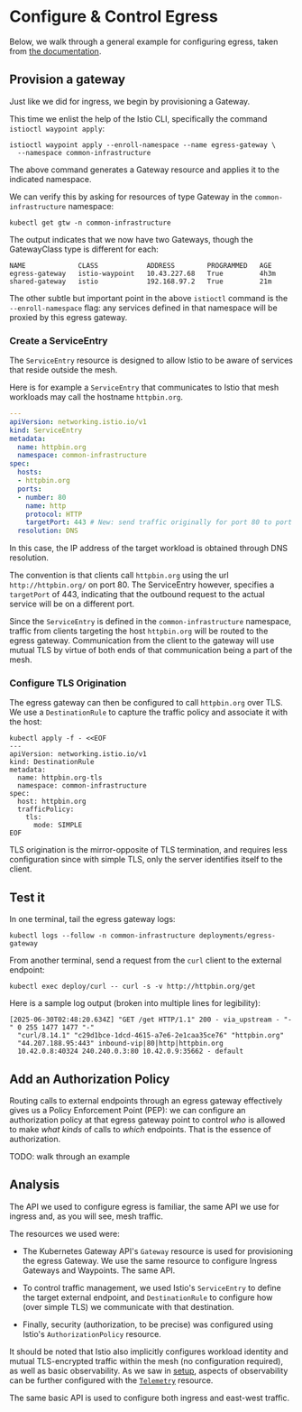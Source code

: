 # Configure & Control Egress

Below, we walk through a general example for configuring egress, taken from [the documentation](https://ambientmesh.io/docs/traffic/mesh-egress/).

## Provision a gateway

Just like we did for ingress, we begin by provisioning a Gateway.

This time we enlist the help of the Istio CLI, specifically the command `istioctl waypoint apply`:

```shell
istioctl waypoint apply --enroll-namespace --name egress-gateway \
  --namespace common-infrastructure
```

The above command generates a Gateway resource and applies it to the indicated namespace.

We can verify this by asking for resources of type Gateway in the `common-infrastructure` namespace:

```shell
kubectl get gtw -n common-infrastructure
```

The output indicates that we now have two Gateways, though the GatewayClass type is different for each:

```console
NAME             CLASS            ADDRESS        PROGRAMMED   AGE
egress-gateway   istio-waypoint   10.43.227.68   True         4h3m
shared-gateway   istio            192.168.97.2   True         21m
```

The other subtle but important point in the above `istioctl` command is the `--enroll-namespace` flag:  any services defined in that namespace will be proxied by this egress gateway.

### Create a ServiceEntry

The `ServiceEntry` resource is designed to allow Istio to be aware of services that reside outside the mesh.

Here is for example a `ServiceEntry` that communicates to Istio that mesh workloads may call the hostname `httpbin.org`.

```yaml
---
apiVersion: networking.istio.io/v1
kind: ServiceEntry
metadata:
  name: httpbin.org
  namespace: common-infrastructure
spec:
  hosts:
  - httpbin.org
  ports:
  - number: 80
    name: http
    protocol: HTTP
    targetPort: 443 # New: send traffic originally for port 80 to port 443
  resolution: DNS
```

In this case, the IP address of the target workload is obtained through DNS resolution.

The convention is that clients call `httpbin.org` using the url `http://httpbin.org/` on port 80.
The ServiceEntry however, specifies a `targetPort` of 443, indicating that the outbound request to the actual service will be on a different port.

Since the `ServiceEntry` is defined in the `common-infrastructure` namespace, traffic from clients targeting the host `httpbin.org` will be routed to the egress gateway.
Communication from the client to the gateway will use mutual TLS by virtue of both ends of that communication being a part of the mesh.

### Configure TLS Origination

The egress gateway can then be configured to call `httpbin.org` over TLS.
We use a `DestinationRule` to capture the traffic policy and associate it with the host:

```shell
kubectl apply -f - <<EOF
---
apiVersion: networking.istio.io/v1
kind: DestinationRule
metadata:
  name: httpbin.org-tls
  namespace: common-infrastructure
spec:
  host: httpbin.org
  trafficPolicy:
    tls:
      mode: SIMPLE
EOF
```

TLS origination is the mirror-opposite of TLS termination, and requires less configuration since with simple TLS, only the server identifies itself to the client.

## Test it

In one terminal, tail the egress gateway logs:

```shell
kubectl logs --follow -n common-infrastructure deployments/egress-gateway
```

From another terminal, send a request from the `curl` client to the external endpoint:

```shell
kubectl exec deploy/curl -- curl -s -v http://httpbin.org/get
```

Here is a sample log output (broken into multiple lines for legibility):

```console
[2025-06-30T02:48:20.634Z] "GET /get HTTP/1.1" 200 - via_upstream - "-" 0 255 1477 1477 "-" 
  "curl/8.14.1" "c29d1bce-1dcd-4615-a7e6-2e1caa35ce76" "httpbin.org" 
  "44.207.188.95:443" inbound-vip|80|http|httpbin.org 
  10.42.0.8:40324 240.240.0.3:80 10.42.0.9:35662 - default
```

## Add an Authorization Policy

Routing calls to external endpoints through an egress gateway effectively gives us a Policy Enforcement Point (PEP): we can configure an authorization policy at that egress gateway point to control _who_ is allowed to make _what kinds_ of calls to _which_ endpoints.
That is the essence of authorization.

TODO: walk through an example

## Analysis

The API we used to configure egress is familiar, the same API we use for ingress and, as you will see, mesh traffic.

The resources we used were:

- The Kubernetes Gateway API's `Gateway` resource is used for provisioning the egress Gateway.  We use the same resource to configure Ingress Gateways and Waypoints.  The same API.

- To control traffic management, we used Istio's `ServiceEntry` to define the target external endpoint, and `DestinationRule` to configure how (over simple TLS) we communicate with that destination.

- Finally, security (authorization, to be precise) was configured using Istio's `AuthorizationPolicy` resource.

It should be noted that Istio also implicitly configures workload identity and mutual TLS-encrypted traffic within the mesh (no configuration required), as well as basic observability.
As we saw in [setup](setup.md#configure-access-logging), aspects of observability can be further configured with the [`Telemetry`](https://istio.io/latest/docs/reference/config/telemetry/) resource.

The same basic API is used to configure both ingress and east-west traffic.